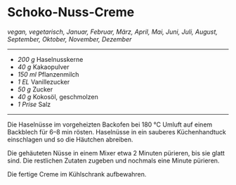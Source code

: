 # Schoko-Nuss-Creme

*vegan, vegetarisch, Januar, Februar, März, April, Mai, Juni, Juli, August, September, Oktober, November, Dezember*

---

- *200 g* Haselnusskerne
- *40 g* Kakaopulver
- *150 ml* Pflanzenmilch
- *1 EL* Vanillezucker
- *50 g* Zucker
- *40 g* Kokosöl, geschmolzen
- *1 Prise* Salz

---

Die Haselnüsse im vorgeheizten Backofen bei 180 °C Umluft auf einem Backblech für 6–8 min rösten. Haselnüsse in ein sauberes Küchenhandtuck einschlagen und so die Häutchen abreiben.

Die gehäuteten Nüsse in einem Mixer etwa 2 Minuten pürieren, bis sie glatt sind. Die restlichen Zutaten zugeben und nochmals eine Minute pürieren.

Die fertige Creme im Kühlschrank aufbewahren.
